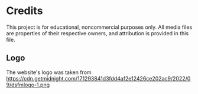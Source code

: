 # Credits

This project is for educational, noncommercial purposes only.
All media files are properties of their respective owners, and attribution is provided in this file.

## Logo
The website's logo was taken from https://cdn.getmidnight.com/171293841d3fdd4af2e12426ce202ac9/2022/09/dsfmlogo-1.png
